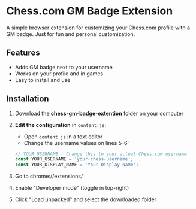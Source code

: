 # Chess.com GM Badge Extension

A simple browser extension for customizing your Chess.com profile with a GM badge. Just for fun and personal customization.

## Features
- Adds GM badge next to your username
- Works on your profile and in games
- Easy to install and use

## Installation

1. Download the **chess-gm-badge-extention** folder on your computer

2. **Edit the configuration** in `content.js`:
   - Open `content.js` in a text editor
   - Change the username values on lines 5-6:
   ```javascript
   // YOUR USERNAME - Change this to your actual Chess.com username
   const YOUR_USERNAME = 'your-chess-username';
   const YOUR_DISPLAY_NAME = 'Your Display Name';
   
3. Go to chrome://extensions/

4. Enable "Developer mode" (toggle in top-right)

5. Click "Load unpacked" and select the downloaded folder

